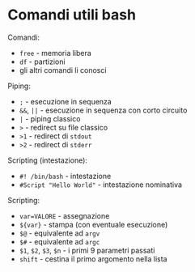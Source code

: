 # Comandi utili bash

Comandi:

- `free` - memoria libera
- `df` - partizioni
- gli altri comandi li conosci

Piping:

- `;` - esecuzione in sequenza
- `&&`, `||` - esecuzione in sequenza con corto circuito 
- `|` - piping classico
- `>` - redirect su file classico
- `>1` - redirect di `stdout`
- `>2` - redirect di `stderr`

Scripting (intestazione):

- `#! /bin/bash` - intestazione
- `#Script "Hello World"` - intestazione nominativa

Scripting:

- `var=VALORE` - assegnazione
- `${var}` - stampa (con eventuale esecuzione)
- `$@` - equivalente ad `argv`
- `$#` - equivalente ad `argc`
- `$1`, `$2`, `$3`, `$n` - i primi 9 parametri passati
- `shift` - cestina il primo argomento nella lista
